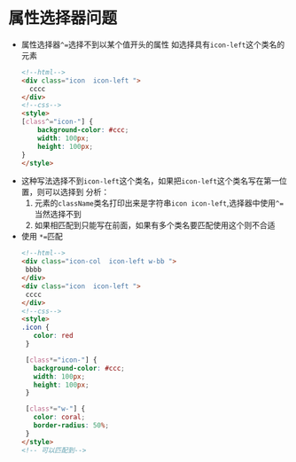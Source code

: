 # 属性选择器问题

- 属性选择器`^=`选择不到以某个值开头的属性
   如选择具有`icon-left`这个类名的元素
  ```html
  <!--html-->
  <div class="icon  icon-left ">
    cccc
  </div>
  <!--css-->
  <style>
  [class^="icon-"] {
      background-color: #ccc;
      width: 100px;
      height: 100px;
  }
  </style>
  ```
- 这种写法选择不到`icon-left`这个类名，如果把`icon-left`这个类名写在第一位置，则可以选择到
  分析：
    1. 元素的`className`类名打印出来是字符串`icon icon-left`,选择器中使用`^=`当然选择不到
    2. 如果相匹配到只能写在前面，如果有多个类名要匹配使用这个则不合适
- 使用 `*=`匹配
   ```html
  <!--html-->
  <div class="icon-col  icon-left w-bb ">
    bbbb
  </div>
  <div class="icon  icon-left ">
    cccc
  </div>
  <!--css-->
  <style>
   .icon {
      color: red
    }

    [class*="icon-"] {
      background-color: #ccc;
      width: 100px;
      height: 100px;
    }

    [class*="w-"] {
      color: coral;
      border-radius: 50%;
    }
  </style>
  <!-- 可以匹配到-->
  ```
  
